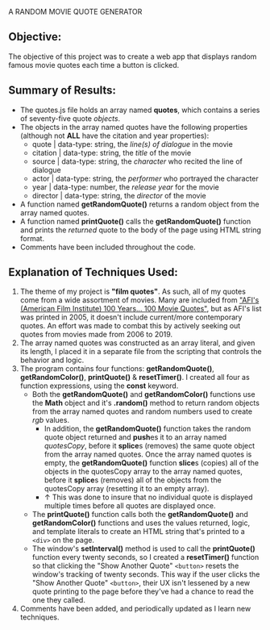 A RANDOM MOVIE QUOTE GENERATOR

## Objective:
The objective of this project was to create a web app that displays random famous movie quotes each time a button is clicked.

## Summary of Results:
* The quotes.js file holds an array named **quotes**, which contains a series of seventy-five quote _objects_.
* The objects in the array named quotes have the following properties (although not **ALL** have the citation and year properties):
    - quote | data-type: string, the _line(s) of dialogue_ in the movie
    - citation | data-type: string, the _title_ of the movie
    - source | data-type: string, the _character_ who recited the line of dialogue
    - actor | data-type: string, the _performer_ who portrayed the character
    - year | data-type: number, the _release year_ for the movie
    - director | data-type: string, the _director_ of the movie
* A function named **getRandomQuote()** returns a random object from the array named quotes.
* A function named **printQuote()** calls the **getRandomQuote()** function and prints the _returned_ quote to the body of the page using HTML string format.
* Comments have been included throughout the code.

## Explanation of Techniques Used:
1. The theme of my project is **"film quotes"**. As such, all of my quotes come from a wide assortment of movies. Many are included from ["AFI's (American Film Institute) 100 Years... 100 Movie Quotes"](https://www.afi.com/100years/quotes.aspx), but as AFI's list was printed in 2005, it doesn't include current/more contemporary quotes. An effort was made to combat this by actively seeking out quotes from movies made from 2006 to 2019.
2. The array named quotes was constructed as an array literal, and given its length, I placed it in a separate file from the scripting that controls the behavior and logic.
3. The program contains four functions: **getRandomQuote()**, **getRandomColor()**, **printQuote()** & **resetTimer()**. I created all four as function expressions, using the **const** keyword.
    - Both the **getRandomQuote()** and **getRandomColor()** functions use the **Math** object and it's **.random()** method to return random objects from the array named quotes and random numbers used to create _rgb_ values. 
        - In addition, the **getRandomQuote()** function takes the random quote object returned and **push**es it to an array named _quotesCopy_, before it **splice**s (removes) the same quote object from the array named quotes. Once the array named quotes is empty, the **getRandomQuote()** function **slice**s (copies) all of the objects in the quotesCopy array to the array named quotes, before it **splice**s (removes) all of the objects from the quotesCopy array (resetting it to an empty array).
        -  ↑ This was done to insure that no individual quote is displayed multiple times before all quotes are displayed once. 
    - The **printQuote()** function calls both the **getRandomQuote()** and **getRandomColor()** functions and uses the values returned, logic, and template literals to create an HTML string that's printed to a `<div>` on the page. 
    - The window's **setInterval()** method is used to call the **printQuote()** function every twenty seconds, so I created a **resetTimer()** function so that clicking the "Show Another Quote" `<button>` resets the window's tracking of twenty seconds. This way if the user clicks the "Show Another Quote" `<button>`, their UX isn't lessened by a new quote printing to the page before they've had a chance to read the one they called.
4. Comments have been added, and periodically updated as I learn new techniques. 

